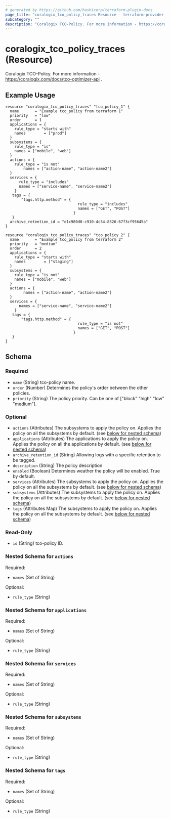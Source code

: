 ```yaml
---
# generated by https://github.com/hashicorp/terraform-plugin-docs
page_title: "coralogix_tco_policy_traces Resource - terraform-provider-coralogix"
subcategory: ""
description: "Coralogix TCO-Policy. For more information - https://coralogix.com/docs/tco-optimizer-api ."
---
```


# coralogix_tco_policy_traces (Resource)

Coralogix TCO-Policy. For more information - https://coralogix.com/docs/tco-optimizer-api .

## Example Usage

```hcl
resource "coralogix_tco_policy_traces" "tco_policy_1" {
  name       = "Example tco_policy from terraform 1"
  priority   = "low"
  order      = 1
  applications = {
    rule_type = "starts with"
    names        = ["prod"]
  }
  subsystems = {
    rule_type = "is"
    names = ["mobile", "web"]
  }
  actions = {
    rule_type = "is not"
        names = ["action-name", "action-name2"]
  }
  services = {
      rule_type = "includes"
      names = ["service-name", "service-name2"]
    }
   tags = {
       "tags.http.method" = {
                                rule_type = "includes"
                                names = ["GET", "POST"]
                              }
   }
  archive_retention_id = "e1c980d0-c910-4c54-8326-67f3cf95645a"
}

resource "coralogix_tco_policy_traces" "tco_policy_2" {
  name       = "Example tco_policy from terraform 2"
  priority   = "medium"
  order      = 2
  applications = {
    rule_type = "starts with"
    names        = ["staging"]
  }
  subsystems = {
    rule_type = "is not"
    names = ["mobile", "web"]
  }
  actions = {
        names = ["action-name", "action-name2"]
  }
  services = {
      names = ["service-name", "service-name2"]
    }
   tags = {
       "tags.http.method" = {
                                rule_type = "is not"
                                names = ["GET", "POST"]
                              }
   }
}
```

<!-- schema generated by tfplugindocs -->
## Schema

### Required

- `name` (String) tco-policy name.
- `order` (Number) Determines the policy's order between the other policies.
- `priority` (String) The policy priority. Can be one of ["block" "high" "low" "medium"].

### Optional

- `actions` (Attributes) The subsystems to apply the policy on. Applies the policy on all the subsystems by default. (see [below for nested schema](#nestedatt--actions))
- `applications` (Attributes) The applications to apply the policy on. Applies the policy on all the applications by default. (see [below for nested schema](#nestedatt--applications))
- `archive_retention_id` (String) Allowing logs with a specific retention to be tagged.
- `description` (String) The policy description
- `enabled` (Boolean) Determines weather the policy will be enabled. True by default.
- `services` (Attributes) The subsystems to apply the policy on. Applies the policy on all the subsystems by default. (see [below for nested schema](#nestedatt--services))
- `subsystems` (Attributes) The subsystems to apply the policy on. Applies the policy on all the subsystems by default. (see [below for nested schema](#nestedatt--subsystems))
- `tags` (Attributes Map) The subsystems to apply the policy on. Applies the policy on all the subsystems by default. (see [below for nested schema](#nestedatt--tags))

### Read-Only

- `id` (String) tco-policy ID.

<a id="nestedatt--actions"></a>
### Nested Schema for `actions`

Required:

- `names` (Set of String)

Optional:

- `rule_type` (String)


<a id="nestedatt--applications"></a>
### Nested Schema for `applications`

Required:

- `names` (Set of String)

Optional:

- `rule_type` (String)


<a id="nestedatt--services"></a>
### Nested Schema for `services`

Required:

- `names` (Set of String)

Optional:

- `rule_type` (String)


<a id="nestedatt--subsystems"></a>
### Nested Schema for `subsystems`

Required:

- `names` (Set of String)

Optional:

- `rule_type` (String)


<a id="nestedatt--tags"></a>
### Nested Schema for `tags`

Required:

- `names` (Set of String)

Optional:

- `rule_type` (String)


